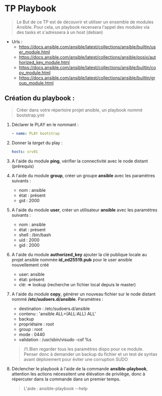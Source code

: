 # TP Playbook

> Le But de ce TP est de découvrir et utiliser un ensemble de modules Ansible. Pour cela, un playbook recensera l'appel des modules via des tasks et s'adressera à un host (debian)

- Urls :
    - https://docs.ansible.com/ansible/latest/collections/ansible/builtin/user_module.html
    - https://docs.ansible.com/ansible/latest/collections/ansible/posix/authorized_key_module.html
    - https://docs.ansible.com/ansible/latest/collections/ansible/builtin/copy_module.html
    - https://docs.ansible.com/ansible/latest/collections/ansible/builtin/group_module.html

## Création du playbook :

> Créer dans votre répertoire projet ansible, un playbook nommé bootstrap.yml

1) Déclarer le PLAY en le nommant :
    ```yml
    - name: PLAY bootstrap
    ```

2) Donner la *target* du play :
   ```yml
   hosts: srv01
   ```

3) A l'aide du module **ping**, vérifier la connectivité avec le node distant (prérequis)

4) A l'aide du module **group**, créer un groupe **ansible** avec les paramètres suivants :
    - nom : ansible
    - état : présent
    - gid : 2000

5) A l'aide du module **user**, créer un utilisateur **ansible** avec les paramètres suivants :
    - nom : ansible
    - état : présent
    - shell : /bin/bash
    - uid : 2000
    - gid : 2000

6) A l'aide du module **authorized_key** ajouter la clé publique locale au projet ansible nommée **id_ed25519.pub** pour le user ansible nouvellement créé
   - user: ansible
   - état: présent
   - clé: => lookup (recherche un fichier local depuis le master)

7) A l'aide du module **copy**, générer un nouveau fichier sur le node distant nommé **/etc/sudoers.d/ansible**. Paramètres :
    - destination : /etc/sudoers.d/ansible
    - contenu : 'ansible ALL=(ALL:ALL) ALL'
    - backup
    - propriétaire : root
    - group : root
    - mode : 0440
    - validation : /usr/sbin/visudo -csf %s

    > /!\ Bien regarder tous les paramètres dispo pour ce module.
    Penser donc à demander un backup du fichier et un test de syntax avant déploiement pour éviter une corruption SUDO

8) Déclencher le playbook à l'aide de la commande **ansible-playbook**, attention les actions nécessitent une élévation de privilège, donc à répercuter dans la commande dans un premier temps.

    > L'aide : ansible-playbook --help